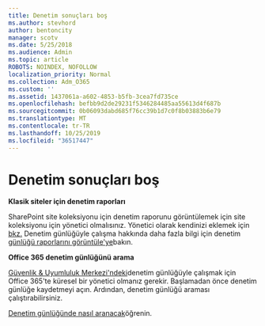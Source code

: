 ```yaml
---
title: Denetim sonuçları boş
ms.author: stevhord
author: bentoncity
manager: scotv
ms.date: 5/25/2018
ms.audience: Admin
ms.topic: article
ROBOTS: NOINDEX, NOFOLLOW
localization_priority: Normal
ms.collection: Adm_O365
ms.custom: ''
ms.assetid: 1437061a-a602-4853-b5fb-3cea7fd735ce
ms.openlocfilehash: befbb9d2de29231f5346284485aa55613d4f687b
ms.sourcegitcommit: 0b06093dabd685f76cc39b1d7c0f8b03883b6e79
ms.translationtype: MT
ms.contentlocale: tr-TR
ms.lasthandoff: 10/25/2019
ms.locfileid: "36517447"
---
```

# <a name="auditing-results-are-blank"></a>Denetim sonuçları boş

 **Klasik siteler için denetim raporları**
  
SharePoint site koleksiyonu için denetim raporunu görüntülemek için site koleksiyonu için yönetici olmalısınız. Yönetici olarak kendinizi eklemek için [bkz.](https://go.microsoft.com/fwlink/?linkid=869390) Denetim günlüğüyle çalışma hakkında daha fazla bilgi için denetim [günlüğü raporlarını görüntüle'ye](https://go.microsoft.com/fwlink/?linkid=395237)bakın. 
  
 **Office 365 denetim günlüğünü arama**
  
[Güvenlik &amp; Uyumluluk Merkezi'ndeki](https://protection.office.com)denetim günlüğüyle çalışmak için Office 365'te küresel bir yönetici olmanız gerekir. Başlamadan önce denetim günlüğe kaydetmeyi açın. Ardından, denetim günlüğü araması çalıştırabilirsiniz. 
  
[Denetim günlüğünde nasıl aranacak](https://go.microsoft.com/fwlink/?linkid=708432)öğrenin.
  

